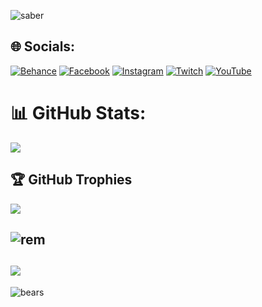 ![saber](https://user-images.githubusercontent.com/82430690/226175328-b87f8c8a-fd46-4343-a0c2-d94c7db0cc87.gif)
## 🌐 Socials:
[![Behance](https://img.shields.io/badge/Behance-1769ff?logo=behance&logoColor=white)](https://behance.net/Vander) [![Facebook](https://img.shields.io/badge/Facebook-%231877F2.svg?logo=Facebook&logoColor=white)](https://facebook.com/yare.yare.35977897) [![Instagram](https://img.shields.io/badge/Instagram-%23E4405F.svg?logo=Instagram&logoColor=white)](https://instagram.com/vander_bnoo) [![Twitch](https://img.shields.io/badge/Twitch-%239146FF.svg?logo=Twitch&logoColor=white)](https://twitch.tv/gantulga2233) [![YouTube](https://img.shields.io/badge/YouTube-%23FF0000.svg?logo=YouTube&logoColor=white)](https://youtube.com/@@vander2686) 

# 📊 GitHub Stats:
![](https://github-readme-streak-stats.herokuapp.com/?user=ganaa0918&theme=dark&hide_border=false)<br/>

## 🏆 GitHub Trophies
![](https://github-profile-trophy.vercel.app/?username=ganaa0918&theme=radical&no-frame=false&no-bg=true&margin-w=4)

![rem](https://user-images.githubusercontent.com/82430690/226175860-bd59ece7-8ce7-4e2c-8639-6ad8626d06fa.gif)
---
[![](https://visitcount.itsvg.in/api?id=ganaa0918&icon=7&color=0)](https://visitcount.itsvg.in)
---
![bears](https://user-images.githubusercontent.com/82430690/226176633-0695994d-b1a5-4531-868a-16cb47633b0b.gif)
